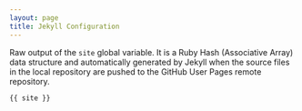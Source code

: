 ```yaml
---
layout: page
title: Jekyll Configuration
---
```


Raw output of the `site` global variable. It is a Ruby Hash (Associative Array) data structure and automatically generated by Jekyll when the source files in the local repository are pushed to the GitHub User Pages remote repository.

`{{ site }}`
